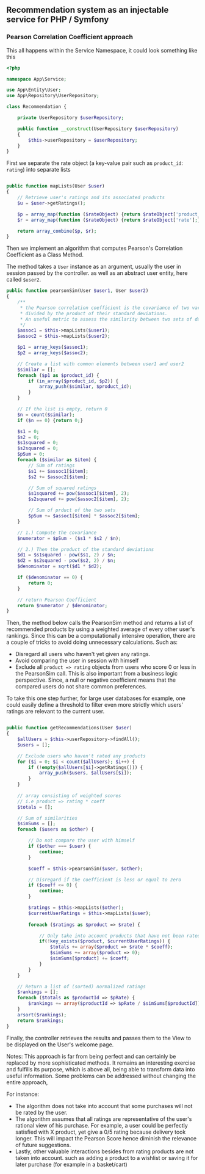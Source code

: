 ## Recommendation system as an injectable service for PHP / Symfony
### Pearson Correlation Coefficient approach

This all happens within the Service Namespace, it could look something like this 
```php
<?php

namespace App\Service;

use App\Entity\User;
use App\Repository\UserRepository;

class Recommendation {

    private UserRepository $userRepository;

    public function __construct(UserRepository $userRepository)
    {
        $this->userRepository = $userRepository;
    }
}
```


First we separate the rate object (a key-value pair such as `product_id`: `rating`) into separate lists


```php

public function mapLists(User $user)
{
    // Retrieve user's ratings and its associated products
    $u = $user->getRatings();

    $p = array_map(function ($rateObject) {return $rateObject['product_id'];}, $u);
    $r = array_map(function ($rateObject) {return $rateObject['rate'];}, $u);

    return array_combine($p, $r);
}
```


Then we implement an algorithm that computes Pearson's Correlation Coefficient as a Class Method.

The method takes a `User` instance as an argument, usually the user in session passed by the controller.
as well as an abstract user entity, here called `$user2`.


```php
public function pearsonSim(User $user1, User $user2) 
{
    /**
     * the Pearson correlation coefficient is the covariance of two variables,
     * divided by the product of their standard deviations.
     * An useful metric to assess the similarity between two sets of data
     */
    $assoc1 = $this->mapLists($user1);
    $assoc2 = $this->mapLists($user2);

    $p1 = array_keys($assoc1);
    $p2 = array_keys($assoc2);

    // Create a list with common elements between user1 and user2
    $similar = [];
    foreach ($p1 as $product_id) {
        if (in_array($product_id, $p2)) {
            array_push($similar, $product_id);
        }
    }

    // If the list is empty, return 0
    $n = count($similar);
    if ($n == 0) {return 0;}

    $s1 = 0;
    $s2 = 0;
    $s1squared = 0;
    $s2squared = 0;
    $pSum = 0;
    foreach ($similar as $item) {
        // SUm of ratings
        $s1 += $assoc1[$item];
        $s2 += $assoc2[$item];

        // Sum of squared ratings
        $s1squared += pow($assoc1[$item], 2);
        $s2squared += pow($assoc2[$item], 2);

        // Sum of prduct of the two sets
        $pSum += $assoc1[$item] * $assoc2[$item];
    }

    // 1.) Compute the covariance
    $numerator = $pSum - ($s1 * $s2 / $n);

    // 2.) Then the product of the standard deviations
    $d1 = $s1squared - pow($s1, 2) / $n;
    $d2 = $s2squared - pow($s2, 2) / $n;
    $denominator = sqrt($d1 * $d2);

    if ($denominator == 0) {
        return 0;
    }

    // return Pearson Coefficient
    return $numerator / $denominator;
}
```

Then, the method below calls the PearsonSim method and returns
a list of recommended products by using a weighted average
of every other user's rankings.
Since this can be a computationally intensive operation,
there are a couple of tricks to avoid doing unnecessary calculations. Such as:

- Disregard all users who haven't yet given any ratings.
- Avoid comparing the user in session with himself
- Exclude all `product => rating` objects from users who score 0 or less in the PearsonSim call. This is also important from a business logic perspective. Since, a null or negative coefficient means that the compared users do not share common preferences.

To take this one step further, for large user databases for example,
one could easily define a threshold to filter even more strictly
which users' ratings are relevant to the current user.


```php

public function getRecommendations(User $user)
{
    $allUsers = $this->userRepository->findAll();
    $users = [];

    // Exclude users who haven't rated any products
    for ($i = 0; $i < count($allUsers); $i++) {
        if (!empty($allUsers[$i]->getRatings())) {
            array_push($users, $allUsers[$i]);
        }
    }
    
    // array consisting of weighted scores
    // i.e product => rating * coeff
    $totals = [];

    // Sum of similarities
    $simSums = [];  
    foreach ($users as $other) {

        // Do not compare the user with himself
        if ($other === $user) {
            continue;
        }

        $coeff = $this->pearsonSim($user, $other);

        // Disregard if the coefficient is less or equal to zero
        if ($coeff <= 0) {
            continue;
        }

        $ratings = $this->mapLists($other);
        $currentUserRatings = $this->mapLists($user);
           
        foreach ($ratings as $product => $rate) {

            // Only take into account products that have not been rated by currentUser
            if(!key_exists($product, $currentUserRatings)) {
                $totals += array($product => $rate * $coeff);
                $simSums += array($product => 0);
                $simSums[$product] += $coeff;
            }
        }
    }

    // Return a list of (sorted) normalized ratings
    $rankings = [];
    foreach ($totals as $productId => $pRate) {
        $rankings += array($productId => $pRate / $simSums[$productId]);
    }
    arsort($rankings);
    return $rankings;
}
```

Finally, the controller retrieves the results and passes them to the View
to be displayed on the User's welcome page.

Notes: This approach is far from being perfect and
can certainly be replaced by more sophisticated methods. It 
remains an interesting exercise and fulfills its purpose, which is above all,
being able to transform data into useful information.
Some problems can be addressed without changing the entire approach, 

For instance: 
- The algorithm does not take into account that some purchases will not be rated by the user.
- The algorithm assumes that all ratings are representative of the user's rational view of his purchase. For example, a user could be perfectly satisfied with X product, yet give a 0/5 rating because delivery took longer. This will impact the Pearson Score hence diminish the relevance of future suggestions.
- Lastly, other valuable interactions besides from rating products are not taken into account. such as adding a product to a wishlist or saving it for later purchase (for example in a basket/cart)
